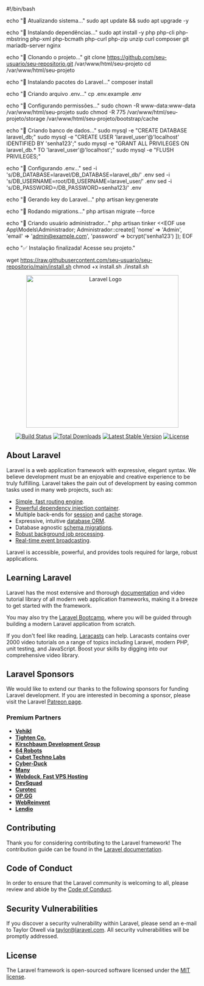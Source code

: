 #!/bin/bash

echo "🔧 Atualizando sistema..."
sudo apt update && sudo apt upgrade -y

echo "🔧 Instalando dependências..."
sudo apt install -y php php-cli php-mbstring php-xml php-bcmath php-curl php-zip unzip curl composer git mariadb-server nginx

echo "🔧 Clonando o projeto..."
git clone https://github.com/seu-usuario/seu-repositorio.git /var/www/html/seu-projeto
cd /var/www/html/seu-projeto

echo "🔧 Instalando pacotes do Laravel..."
composer install

echo "🔧 Criando arquivo .env..."
cp .env.example .env

echo "🔧 Configurando permissões..."
sudo chown -R www-data:www-data /var/www/html/seu-projeto
sudo chmod -R 775 /var/www/html/seu-projeto/storage /var/www/html/seu-projeto/bootstrap/cache

echo "🔧 Criando banco de dados..."
sudo mysql -e "CREATE DATABASE laravel_db;"
sudo mysql -e "CREATE USER 'laravel_user'@'localhost' IDENTIFIED BY 'senha123';"
sudo mysql -e "GRANT ALL PRIVILEGES ON laravel_db.* TO 'laravel_user'@'localhost';"
sudo mysql -e "FLUSH PRIVILEGES;"

echo "🔧 Configurando .env..."
sed -i 's/DB_DATABASE=laravel/DB_DATABASE=laravel_db/' .env
sed -i 's/DB_USERNAME=root/DB_USERNAME=laravel_user/' .env
sed -i 's/DB_PASSWORD=/DB_PASSWORD=senha123/' .env

echo "🔧 Gerando key do Laravel..."
php artisan key:generate

echo "🔧 Rodando migrations..."
php artisan migrate --force

echo "🔧 Criando usuário administrador..."
php artisan tinker <<EOF
use App\Models\Administrador;
Administrador::create([
    'nome' => 'Admin',
    'email' => 'admin@example.com',
    'password' => bcrypt('senha123')
]);
EOF

echo "✅ Instalação finalizada! Acesse seu projeto."

wget https://raw.githubusercontent.com/seu-usuario/seu-repositorio/main/install.sh
chmod +x install.sh
./install.sh



<p align="center"><a href="https://laravel.com" target="_blank"><img src="https://raw.githubusercontent.com/laravel/art/master/logo-lockup/5%20SVG/2%20CMYK/1%20Full%20Color/laravel-logolockup-cmyk-red.svg" width="400" alt="Laravel Logo"></a></p>

<p align="center">
<a href="https://github.com/laravel/framework/actions"><img src="https://github.com/laravel/framework/workflows/tests/badge.svg" alt="Build Status"></a>
<a href="https://packagist.org/packages/laravel/framework"><img src="https://img.shields.io/packagist/dt/laravel/framework" alt="Total Downloads"></a>
<a href="https://packagist.org/packages/laravel/framework"><img src="https://img.shields.io/packagist/v/laravel/framework" alt="Latest Stable Version"></a>
<a href="https://packagist.org/packages/laravel/framework"><img src="https://img.shields.io/packagist/l/laravel/framework" alt="License"></a>
</p>

## About Laravel

Laravel is a web application framework with expressive, elegant syntax. We believe development must be an enjoyable and creative experience to be truly fulfilling. Laravel takes the pain out of development by easing common tasks used in many web projects, such as:

- [Simple, fast routing engine](https://laravel.com/docs/routing).
- [Powerful dependency injection container](https://laravel.com/docs/container).
- Multiple back-ends for [session](https://laravel.com/docs/session) and [cache](https://laravel.com/docs/cache) storage.
- Expressive, intuitive [database ORM](https://laravel.com/docs/eloquent).
- Database agnostic [schema migrations](https://laravel.com/docs/migrations).
- [Robust background job processing](https://laravel.com/docs/queues).
- [Real-time event broadcasting](https://laravel.com/docs/broadcasting).

Laravel is accessible, powerful, and provides tools required for large, robust applications.

## Learning Laravel

Laravel has the most extensive and thorough [documentation](https://laravel.com/docs) and video tutorial library of all modern web application frameworks, making it a breeze to get started with the framework.

You may also try the [Laravel Bootcamp](https://bootcamp.laravel.com), where you will be guided through building a modern Laravel application from scratch.

If you don't feel like reading, [Laracasts](https://laracasts.com) can help. Laracasts contains over 2000 video tutorials on a range of topics including Laravel, modern PHP, unit testing, and JavaScript. Boost your skills by digging into our comprehensive video library.

## Laravel Sponsors

We would like to extend our thanks to the following sponsors for funding Laravel development. If you are interested in becoming a sponsor, please visit the Laravel [Patreon page](https://patreon.com/taylorotwell).

### Premium Partners

- **[Vehikl](https://vehikl.com/)**
- **[Tighten Co.](https://tighten.co)**
- **[Kirschbaum Development Group](https://kirschbaumdevelopment.com)**
- **[64 Robots](https://64robots.com)**
- **[Cubet Techno Labs](https://cubettech.com)**
- **[Cyber-Duck](https://cyber-duck.co.uk)**
- **[Many](https://www.many.co.uk)**
- **[Webdock, Fast VPS Hosting](https://www.webdock.io/en)**
- **[DevSquad](https://devsquad.com)**
- **[Curotec](https://www.curotec.com/services/technologies/laravel/)**
- **[OP.GG](https://op.gg)**
- **[WebReinvent](https://webreinvent.com/?utm_source=laravel&utm_medium=github&utm_campaign=patreon-sponsors)**
- **[Lendio](https://lendio.com)**

## Contributing

Thank you for considering contributing to the Laravel framework! The contribution guide can be found in the [Laravel documentation](https://laravel.com/docs/contributions).

## Code of Conduct

In order to ensure that the Laravel community is welcoming to all, please review and abide by the [Code of Conduct](https://laravel.com/docs/contributions#code-of-conduct).

## Security Vulnerabilities

If you discover a security vulnerability within Laravel, please send an e-mail to Taylor Otwell via [taylor@laravel.com](mailto:taylor@laravel.com). All security vulnerabilities will be promptly addressed.

## License

The Laravel framework is open-sourced software licensed under the [MIT license](https://opensource.org/licenses/MIT).
